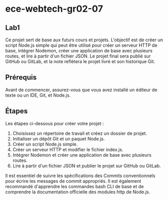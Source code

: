 # ece-webtech-gr02-07

## Lab1

Ce projet sert de base aux futurs cours et projets. L'objectif est de créer un script Node.js simple qui peut être utilisé pour créer un serveur HTTP de base, intégrer Nodemon, créer une application de base avec plusieurs routes, et lire à partir d'un fichier JSON. Le projet final sera publié sur GitHub ou GitLab, et la note reflétera le projet livré et son historique Git.

## Prérequis

Avant de commencer, assurez-vous que vous avez installé un éditeur de texte ou un IDE, Git, et Node.js.

## Étapes

Les étapes ci-dessous pour créer votre projet :

1. Choisissez un répertoire de travail et créez un dossier de projet.
2. Initialiser un dépôt Git et un paquet Node.js.
3. Créer un script Node.js simple.
4. Créer un serveur HTTP et modifier le fichier index.js.
5. Intégrer Nodemon et créer une application de base avec plusieurs routes.
6. Lire à partir d'un fichier JSON et publier le projet sur GitHub ou GitLab.

Il est essentiel de suivre les spécifications des Commits conventionnels pour écrire les messages de commit appropriés. Il est également recommandé d'apprendre les commandes bash CLI de base et de comprendre la documentation officielle des modules http de Node.js.